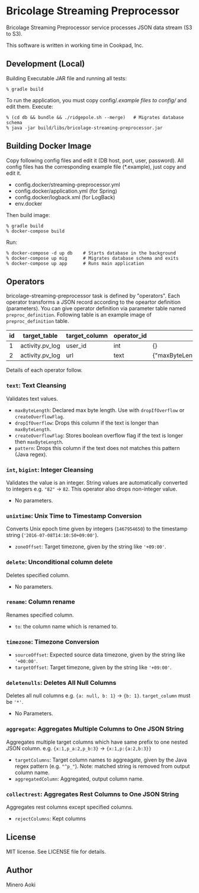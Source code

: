 # Bricolage Streaming Preprocessor

Bricolage Streaming Preprocessor service processes JSON data stream (S3 to S3).

This software is written in working time in Cookpad, Inc.

## Development (Local)

Building Executable JAR file and running all tests:
```
% gradle build
```

To run the application, you must copy config/*.example files to config/* and edit them.
Execute:
```
% (cd db && bundle && ./ridgepole.sh --merge)   # Migrates database schema
% java -jar build/libs/bricolage-streaming-preprocessor.jar
```

## Building Docker Image

Copy following config files and edit it (DB host, port, user, password).
All config files has the corresponding example file (*.example), just copy and edit it.

- config.docker/streaming-preprocessor.yml
- config.docker/application.yml (for Spring)
- config.docker/logback.xml (for LogBack)
- env.docker

Then build image:
```
% gradle build
% docker-compose build
```

Run:
```
% docker-compose -d up db    # Starts database in the background
% docker-compose up mig      # Migrates database schema and exits
% docker-compose up app      # Runs main application
```

## Operators

bricolage-streaming-preprocessor task is defined by "operators".
Each operator transforms a JSON record according to the opeartor definition (parameters).
You can give operator definition via parameter table named `preproc_definition`.
Following table is an example image of `preproc_definition` table.

 id |  target_table   |  target_column  | operator_id |                      params
----|-----------------|-----------------|-------------|------------------------------------------------
  1 | activity.pv_log | user_id         | int         | {}
  2 | activity.pv_log | url             | text        | {"maxByteLength":1000,createOverflowFlag:true}

Details of each operator follow.

### `text`: Text Cleansing

Validates text values.

- `maxByteLength`: Declared max byte length.  Use with `dropIfOverflow` or `createOverflowFlag`.
- `dropIfOverflow`: Drops this column if the text is longer than `maxByteLength`.
- `createOverflowFlag`: Stores boolean overflow flag if the text is longer then `maxByteLength`.
- `pattern`: Drops this column if the text does not matches this pattern (Java regex).

### `int`, `bigint`: Integer Cleansing

Validates the value is an integer.
String values are automatically converted to integers e.g. `"82"` -> `82`.
This operator also drops non-integer value.

- No parameters.

### `unixtime`: Unix Time to Timestamp Conversion

Converts Unix epoch time given by integers (`1467954650`) to the timestamp string (`'2016-07-08T14:10:50+09:00'`).

- `zoneOffset`: Target timezone, given by the string like `'+09:00'`.

### `delete`: Unconditional column delete

Deletes specified column.

- No parameters.

### `rename`: Column rename

Renames specified column.

- `to`: the column name which is renamed to.

### `timezone`: Timezone Conversion

- `sourceOffset`: Expected source data timezone, given by the string like `'+00:00'`.
- `targetOffset`: Target timezone, given by the string like `'+09:00'`.

### `deletenulls`: Deletes All Null Columns

Deletes all null columns e.g. `{a: null, b: 1}` -> `{b: 1}`.
`target_column` must be `'*'`.

- No Parameters.

### `aggregate`: Aggregates Multiple Columns to One JSON String

Aggregates multiple target columns which have same prefix to one nested JSON column.
e.g. `{x:1,p_a:2,p_b:3}` -> `{x:1,p:{a:2,b:3}}`

- `targetColumns`: Target column names to aggreagate, given by the Java regex pattern (e.g. `"^p_"`).
  Note: matched string is removed from output column name.
- `aggregatedColumn`: Aggregated, output column name.

### `collectrest`: Aggregates Rest Columns to One JSON String

Aggregates rest columns except specified columns.

- `rejectColumns`: Kept columns

## License

MIT license. See LICENSE file for details.

## Author

Minero Aoki
